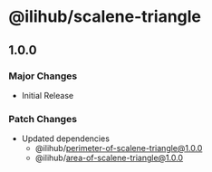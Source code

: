 # @ilihub/scalene-triangle

## 1.0.0

### Major Changes

- Initial Release

### Patch Changes

- Updated dependencies
  - @ilihub/perimeter-of-scalene-triangle@1.0.0
  - @ilihub/area-of-scalene-triangle@1.0.0
